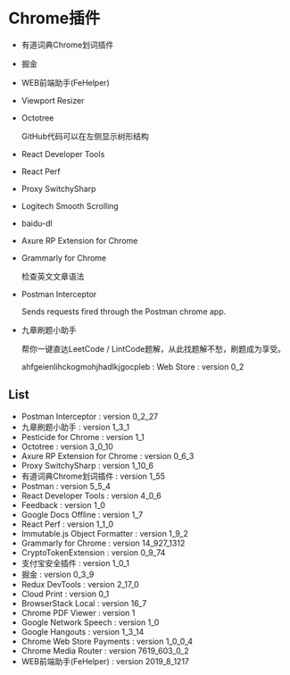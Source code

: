 # Chrome插件

- 有道词典Chrome划词插件
- 掘金
- WEB前端助手(FeHelper)
- Viewport Resizer
- Octotree

  GitHub代码可以在左侧显示树形结构

- React Developer Tools
- React Perf
- Proxy SwitchySharp
- Logitech Smooth Scrolling
- baidu-dl
- Axure RP Extension for Chrome
- Grammarly for Chrome

    检查英文文章语法

- Postman Interceptor

    Sends requests fired through the Postman chrome app.

- 九章刷题小助手

  帮你一键直达LeetCode / LintCode题解，从此找题解不愁，刷题成为享受。


  ahfgeienlihckogmohjhadlkjgocpleb : Web Store : version 0_2

## List

- Postman Interceptor : version 0_2_27
- 九章刷题小助手 : version 1_3_1
- Pesticide for Chrome : version 1_1
- Octotree : version 3_0_10
- Axure RP Extension for Chrome : version 0_6_3
- Proxy SwitchySharp : version 1_10_6
- 有道词典Chrome划词插件 : version 1_55
- Postman : version 5_5_4
- React Developer Tools : version 4_0_6
- Feedback : version 1_0
- Google Docs Offline : version 1_7
- React Perf : version 1_1_0
- Immutable.js Object Formatter : version 1_9_2
- Grammarly for Chrome : version 14_927_1312
- CryptoTokenExtension : version 0_9_74
- 支付宝安全插件 : version 1_0_1
- 掘金 : version 0_3_9
- Redux DevTools : version 2_17_0
- Cloud Print : version 0_1
- BrowserStack Local : version 16_7
- Chrome PDF Viewer : version 1
- Google Network Speech : version 1_0
- Google Hangouts : version 1_3_14
- Chrome Web Store Payments : version 1_0_0_4
- Chrome Media Router : version 7619_603_0_2
- WEB前端助手(FeHelper) : version 2019_8_1217

